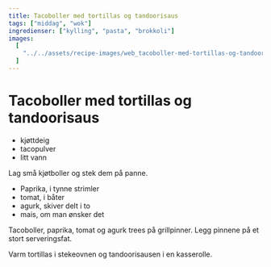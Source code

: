 ```yaml
---
title: Tacoboller med tortillas og tandoorisaus
tags: ["middag", "wok"]
ingredienser: ["kylling", "pasta", "brokkoli"]
images:
  [
    "../../assets/recipe-images/web_tacoboller-med-tortillas-og-tandoorisaus.jpg",
  ]
---
```


# Tacoboller med tortillas og tandoorisaus

- kjøttdeig
- tacopulver
- litt vann

Lag små kjøtboller og stek dem på panne.

- Paprika, i tynne strimler
- tomat, i båter
- agurk, skiver delt i to
- mais, om man ønsker det

Tacoboller, paprika, tomat og agurk trees på grillpinner. Legg pinnene på et stort serveringsfat.

Varm tortillas i stekeovnen og tandoorisausen i en kasserolle.

